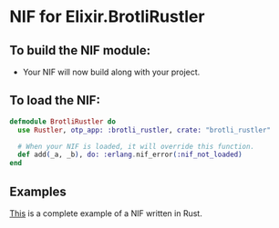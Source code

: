 # NIF for Elixir.BrotliRustler

## To build the NIF module:

- Your NIF will now build along with your project.

## To load the NIF:

```elixir
defmodule BrotliRustler do
  use Rustler, otp_app: :brotli_rustler, crate: "brotli_rustler"

  # When your NIF is loaded, it will override this function.
  def add(_a, _b), do: :erlang.nif_error(:nif_not_loaded)
end
```

## Examples

[This](https://github.com/rusterlium/NifIo) is a complete example of a NIF written in Rust.
